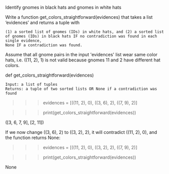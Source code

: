 Identify gnomes in black hats and gnomes in white hats

Write a function get_colors_straightforward(evidences) that takes a list ‘evidences’ and returns a tuple with

    (1) a sorted list of gnomes (IDs) in white hats, and (2) a sorted list of gnomes (IDs) in black hats IF no contradiction was found in each single evidence,
    None IF a contradiction was found.

Assume that all gnome pairs in the input 'evidences' list wear same color hats, i.e. ((11, 2), 1) is not valid because gnomes 11 and 2 have different hat colors.

def get_colors_straightforward(evidences)

    Input: a list of tuples
    Returns: a tuple of two sorted lists OR None if a contradiction was found

>>> evidences = [((11, 2), 0), ((3, 6), 2), ((7, 9), 2)]

>>> print(get_colors_straightforward(evidences))

([3, 6, 7, 9], [2, 11])

If we now change ((3, 6), 2) to ((3, 2), 2), it will contradict ((11, 2), 0), and the function returns None:

>>> evidences = [((11, 2), 0), ((3, 2), 2), ((7, 9), 2)]

>>> print(get_colors_straightforward(evidences))

None